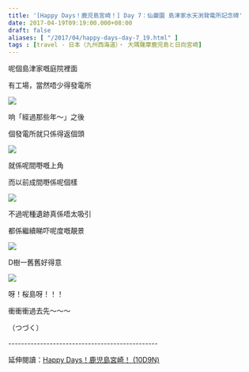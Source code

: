 ```yaml
---
title: '[Happy Days！鹿児島宮崎！] Day 7：仙巌園 島津家水天渕発電所記念碑'
date: 2017-04-19T09:19:00.000+08:00
draft: false
aliases: [ "/2017/04/happy-days-day-7_19.html" ]
tags : [travel - 日本（九州西海道）・ 大隅薩摩鹿児島と日向宮崎]
---
```


呢個島津家嘅庭院裡面  

有工場，當然唔少得發電所

[![](https://c1.staticflickr.com/3/2865/33921221691_95766e3835_z.jpg)](https://c1.staticflickr.com/3/2865/33921221691_95766e3835_z.jpg)

响「經過那些年～」之後

個發電所就只係得返個頭

[![](https://c2.staticflickr.com/4/3930/33921224011_fca510bc05_z.jpg)](https://c2.staticflickr.com/4/3930/33921224011_fca510bc05_z.jpg)

就係呢間嘢嘅上角

而以前成間嘢係呢個樣

[![](https://c1.staticflickr.com/3/2807/33921228651_bbfa83e9d0_z.jpg)](https://c1.staticflickr.com/3/2807/33921228651_bbfa83e9d0_z.jpg)

不過呢種遺跡真係唔太吸引

都係繼續睇吓呢度嘅靚景

[![](https://c1.staticflickr.com/3/2812/33921227121_9b4be7f170_z.jpg)](https://c1.staticflickr.com/3/2812/33921227121_9b4be7f170_z.jpg)

D樹一舊舊好得意

[![](https://c1.staticflickr.com/3/2922/33921225801_6562b1fd95_z.jpg)](https://c1.staticflickr.com/3/2922/33921225801_6562b1fd95_z.jpg)

呀！桜島呀！！！

衝衝衝過去先～～～  

  

（つづく）  
  
\-----------------------------------------------  
  
延伸閱讀：[Happy Days！鹿児島宮崎！ (10D9N)](http://www.hidie.net/2017/06/happy-days10d9n.html)